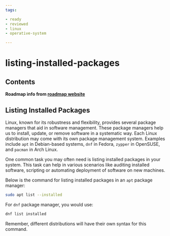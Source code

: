 ```yaml
---
tags:

- ready
- reviewed
- linux
- operative-system

---
```


# listing-installed-packages

## Contents

__Roadmap info from [roadmap website](https://roadmap.sh/linux/package-management/listing-installed-packages)__

## Listing Installed Packages

Linux, known for its robustness and flexibility, provides several package managers that aid in software management. These package managers help us to install, update, or remove software in a systematic way. Each Linux distribution may come with its own package management system. Examples include `apt` in Debian-based systems, `dnf` in Fedora, `zypper` in OpenSUSE, and `pacman` in Arch Linux.

One common task you may often need is listing installed packages in your system. This task can help in various scenarios like auditing installed software, scripting or automating deployment of software on new machines.

Below is the command for listing installed packages in an `apt` package manager:

```bash
sudo apt list --installed

```

For `dnf` package manager, you would use:

```bash
dnf list installed

```

Remember, different distributions will have their own syntax for this command.
